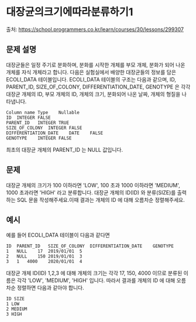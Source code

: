 # 대장균의크기에따라분류하기1

출처: https://school.programmers.co.kr/learn/courses/30/lessons/299307

## 문제 설명

대장균들은 일정 주기로 분화하며, 분화를 시작한 개체를 부모 개체, 분화가 되어 나온 개체를 자식 개체라고 합니다.
다음은 실험실에서 배양한 대장균들의 정보를 담은 ECOLI_DATA 테이블입니다. ECOLI_DATA 테이블의 구조는 다음과 같으며, ID, PARENT_ID, SIZE_OF_COLONY, DIFFERENTIATION_DATE, GENOTYPE 은 각각 대장균 개체의 ID, 부모 개체의 ID, 개체의 크기, 분화되어 나온 날짜, 개체의 형질을 나타냅니다.

```
Column name	Type	Nullable
ID	INTEGER	FALSE
PARENT_ID	INTEGER	TRUE
SIZE_OF_COLONY	INTEGER	FALSE
DIFFERENTIATION_DATE	DATE	FALSE
GENOTYPE	INTEGER	FALSE
```

최초의 대장균 개체의 PARENT_ID 는 NULL 값입니다.

## 문제

대장균 개체의 크기가 100 이하라면 'LOW', 100 초과 1000 이하라면 'MEDIUM', 1000 초과라면 'HIGH' 라고 분류합니다. 대장균 개체의 ID(ID) 와 분류(SIZE)를 출력하는 SQL 문을 작성해주세요.이때 결과는 개체의 ID 에 대해 오름차순 정렬해주세요.

## 예시

예를 들어 ECOLI_DATA 테이블이 다음과 같다면

```
ID	PARENT_ID	SIZE_OF_COLONY	DIFFERENTIATION_DATE	GENOTYPE
1	NULL	17	2019/01/01	5
2	NULL	150	2019/01/01	3
3	1	4000	2020/01/01	4
```

대장균 개체 ID(ID) 1,2,3 에 대해 개체의 크기는 각각 17, 150, 4000 이므로 분류된 이름은 각각 'LOW', 'MEDIUM', 'HIGH' 입니다. 따라서 결과를 개체의 ID 에 대해 오름차순 정렬하면 다음과 같아야 합니다.

```
ID SIZE
1 LOW
2 MEDIUM
3 HIGH
```
